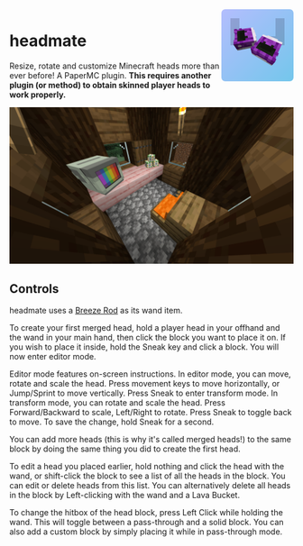 <img src="./marketing/icon.rounded.png" alt="headmate icon" width="128" align="right" />

# headmate

Resize, rotate and customize Minecraft heads more than ever before! A PaperMC
plugin. **This requires another plugin (or method) to obtain skinned player
heads to work properly.**

![A villager house with a monitor, three rubiks cubes and a pillowed seat](./marketing/showcase.png)

## Controls

headmate uses a [Breeze Rod](https://minecraft.wiki/w/Breeze_Rod) as its wand
item.

To create your first merged head, hold a player head in your offhand and the
wand in your main hand, then click the block you want to place it on. If you
wish to place it inside, hold the Sneak key and click a block. You will now
enter editor mode.

Editor mode features on-screen instructions. In editor mode, you can move,
rotate and scale the head. Press movement keys to move horizontally, or
Jump/Sprint to move vertically. Press Sneak to enter transform mode. In
transform mode, you can rotate and scale the head. Press Forward/Backward to
scale, Left/Right to rotate. Press Sneak to toggle back to move. To save the
change, hold Sneak for a second.

You can add more heads (this is why it's called merged heads!) to the same
block by doing the same thing you did to create the first head.

To edit a head you placed earlier, hold nothing and click the head with the
wand, or shift-click the block to see a list of all the heads in the block. You
can edit or delete heads from this list. You can alternatively delete all heads
in the block by Left-clicking with the wand and a Lava Bucket.

To change the hitbox of the head block, press Left Click while holding the wand.
This will toggle between a pass-through and a solid block. You can also add a
custom block by simply placing it while in pass-through mode.
